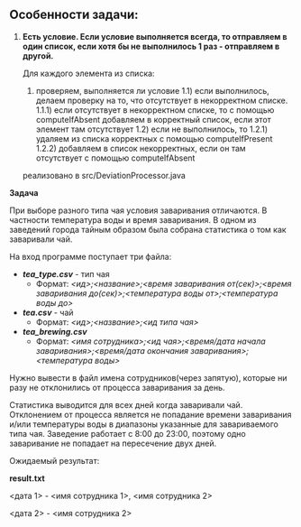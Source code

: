 ## Особенности задачи:

1. **Есть условие. Если условие выполняется всегда, то отправляем в один список, если хотя бы не выполнилось 1 раз - отправляем в другой.**

   Для каждого элемента из списка:

   1) проверяем, выполняется ли условие
   1.1) если выполнилось, делаем проверку на то, что отсутствует в некорректном списке.
   1.1.1) если отсутствует в некорректном списке, то с помощью computeIfAbsent добавляем в корректный список, если этот элемент там отсутствует
   1.2) если не выполнилось, то
   1.2.1) удаляем из списка корректных с помощью computeIfPresent
   1.2.2) добавляем в список некорректных, если он там отсутствует с помощью computeIfAbsent

   реализовано в src/DeviationProcessor.java

**Задача**

При выборе разного типа чая условия заваривания отличаются. В частности температура воды и время заваривания. В одном из заведений города тайным образом была собрана статистика о том как заваривали чай.

На вход программе поступает три файла:
 - **_tea_type.csv_** - тип чая 
   - Формат: _<ид>;<название>;<время заваривания от(сек)>;<время заваривания до(сек)>;<температура воды от>;<температура воды до>_
 - **_tea.csv_** - чай
     - Формат: _<ид>;<название>;<ид типа чая>_
 - **_tea_brewing.csv_**
     - Формат: _<имя сотрудника>;<ид чая>;<время/дата начала заваривания>;<время/дата окончания заваривания>;<температура воды>_

Нужно вывести в файл имена сотрудников(через запятую), которые ни разу не отклонились от процесса заваривания за день.

Статистика выводится для всех дней когда заваривали чай. Отклонением от процесса является не попадание времени заваривания и/или температуры воды в диапазоны указанные для завариваемого типа чая. Заведение работает с 8:00 до 23:00, поэтому одно заваривание не попадает на пересечение двух дней.

Ожидаемый результат:

**result.txt**

<дата 1> - <имя сотрудника 1>, <имя сотрудника 2>

<дата 2> - <имя сотрудника 2>
